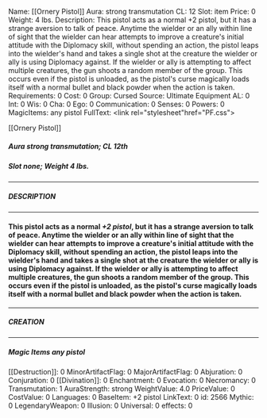 Name: [[Ornery Pistol]]
Aura: strong transmutation
CL: 12
Slot: item
Price: 0
Weight: 4 lbs.
Description: This pistol acts as a normal +2 pistol, but it has a strange aversion to talk of peace. Anytime the wielder or an ally within line of sight that the wielder can hear attempts to improve a creature's initial attitude with the Diplomacy skill, without spending an action, the pistol leaps into the wielder's hand and takes a single shot at the creature the wielder or ally is using Diplomacy against. If the wielder or ally is attempting to affect multiple creatures, the gun shoots a random member of the group. This occurs even if the pistol is unloaded, as the pistol's curse magically loads itself with a normal bullet and black powder when the action is taken.
Requirements: 0
Cost: 0
Group: Cursed
Source: Ultimate Equipment
AL: 0
Int: 0
Wis: 0
Cha: 0
Ego: 0
Communication: 0
Senses: 0
Powers: 0
MagicItems: any pistol
FullText: <link rel="stylesheet"href="PF.css"><div class="heading"><p class="alignleft">[[Ornery Pistol]]</p><div style="clear: both;"></div></div><div><h5><b>Aura </b>strong transmutation; <b>CL </b>12th</h5><h5><b>Slot </b>none; <b>Weight </b>4 lbs.</h5></div><hr/><div><h5><b>DESCRIPTION</b></h5></div><hr/><div><h4><p>This pistol acts as a normal <i>+2 pistol</i>, but it has a strange aversion to talk of peace. Anytime the wielder or an ally within line of sight that the wielder can hear attempts to improve a creature's initial attitude with the Diplomacy skill, without spending an action, the pistol leaps into the wielder's hand and takes a single shot at the creature the wielder or ally is using Diplomacy against. If the wielder or ally is attempting to affect multiple creatures, the gun shoots a random member of the group. This occurs even if the pistol is unloaded, as the pistol's curse magically loads itself with a normal bullet and black powder when the action is taken.</p></h4></div><hr/><div><h5><b>CREATION</b></h5></div><hr/><div><h5><b>Magic Items </b>any pistol</h5></div>
[[Destruction]]: 0
MinorArtifactFlag: 0
MajorArtifactFlag: 0
Abjuration: 0
Conjuration: 0
[[Divination]]: 0
Enchantment: 0
Evocation: 0
Necromancy: 0
Transmutation: 1
AuraStrength: strong
WeightValue: 4.0
PriceValue: 0
CostValue: 0
Languages: 0
BaseItem: +2 pistol
LinkText: 0
id: 2566
Mythic: 0
LegendaryWeapon: 0
Illusion: 0
Universal: 0
effects: 0
